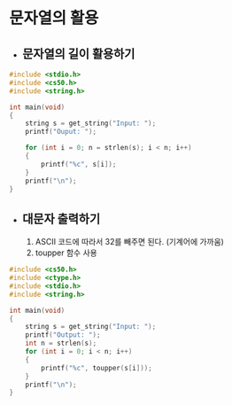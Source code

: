 # 문자열의 활용

- ## 문자열의 길이 활용하기

```c
#include <stdio.h>
#include <cs50.h>
#include <string.h>

int main(void)
{
    string s = get_string("Input: ");
    printf("Ouput: ");

    for (int i = 0; n = strlen(s); i < n; i++)
    {
        printf("%c", s[i]);
    }
    printf("\n");
}
```

- ## 대문자 출력하기
  1. ASCII 코드에 따라서 32를 빼주면 된다. (기계어에 가까움)
  2. toupper 함수 사용

```c
#include <cs50.h>
#include <ctype.h>
#include <stdio.h>
#include <string.h>

int main(void)
{
    string s = get_string("Input: ");
    printf("Output: ");
    int n = strlen(s);
    for (int i = 0; i < n; i++)
    {
        printf("%c", toupper(s[i]));
    }
    printf("\n");
}
```
